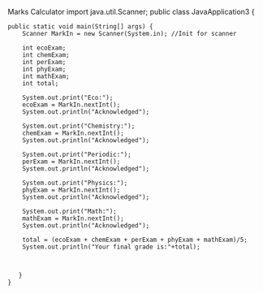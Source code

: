 Marks Calculator
import java.util.Scanner;
public class JavaApplication3 {

    public static void main(String[] args) {
        Scanner MarkIn = new Scanner(System.in); //Init for scanner 
        
        int ecoExam;
        int chemExam;
        int perExam;
        int phyExam;
        int mathExam;
        int total;
        
        System.out.print("Eco:");
        ecoExam = MarkIn.nextInt();
        System.out.println("Acknowledged");
        
        System.out.print("Chemistry:");
        chemExam = MarkIn.nextInt();
        System.out.println("Acknowledged");
        
        System.out.print("Periodic:");
        perExam = MarkIn.nextInt();
        System.out.println("Acknowledged");
        
        System.out.print("Physics:");
        phyExam = MarkIn.nextInt();
        System.out.println("Acknowledged");
        
        System.out.print("Math:");
        mathExam = MarkIn.nextInt();
        System.out.println("Acknowledged");
        
        total = (ecoExam + chemExam + perExam + phyExam + mathExam)/5;
        System.out.println("Your final grade is:"+total);
        
        
        
       }
    }
